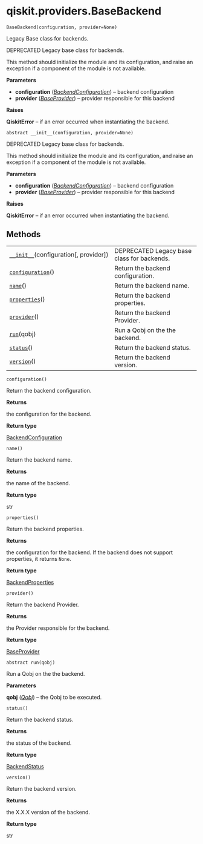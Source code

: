 # qiskit.providers.BaseBackend

<span id="undefined" />

`BaseBackend(configuration, provider=None)`

Legacy Base class for backends.

DEPRECATED Legacy base class for backends.

This method should initialize the module and its configuration, and raise an exception if a component of the module is not available.

**Parameters**

*   **configuration** ([*BackendConfiguration*](qiskit.providers.models.BackendConfiguration#qiskit.providers.models.BackendConfiguration "qiskit.providers.models.BackendConfiguration")) – backend configuration
*   **provider** ([*BaseProvider*](qiskit.providers.BaseProvider#qiskit.providers.BaseProvider "qiskit.providers.BaseProvider")) – provider responsible for this backend

**Raises**

**QiskitError** – if an error occurred when instantiating the backend.

<span id="undefined" />

`abstract __init__(configuration, provider=None)`

DEPRECATED Legacy base class for backends.

This method should initialize the module and its configuration, and raise an exception if a component of the module is not available.

**Parameters**

*   **configuration** ([*BackendConfiguration*](qiskit.providers.models.BackendConfiguration#qiskit.providers.models.BackendConfiguration "qiskit.providers.models.BackendConfiguration")) – backend configuration
*   **provider** ([*BaseProvider*](qiskit.providers.BaseProvider#qiskit.providers.BaseProvider "qiskit.providers.BaseProvider")) – provider responsible for this backend

**Raises**

**QiskitError** – if an error occurred when instantiating the backend.

## Methods

|                                                                                                                          |                                            |
| ------------------------------------------------------------------------------------------------------------------------ | ------------------------------------------ |
| [`__init__`](#qiskit.providers.BaseBackend.__init__ "qiskit.providers.BaseBackend.__init__")(configuration\[, provider]) | DEPRECATED Legacy base class for backends. |
| [`configuration`](#qiskit.providers.BaseBackend.configuration "qiskit.providers.BaseBackend.configuration")()            | Return the backend configuration.          |
| [`name`](#qiskit.providers.BaseBackend.name "qiskit.providers.BaseBackend.name")()                                       | Return the backend name.                   |
| [`properties`](#qiskit.providers.BaseBackend.properties "qiskit.providers.BaseBackend.properties")()                     | Return the backend properties.             |
| [`provider`](#qiskit.providers.BaseBackend.provider "qiskit.providers.BaseBackend.provider")()                           | Return the backend Provider.               |
| [`run`](#qiskit.providers.BaseBackend.run "qiskit.providers.BaseBackend.run")(qobj)                                      | Run a Qobj on the the backend.             |
| [`status`](#qiskit.providers.BaseBackend.status "qiskit.providers.BaseBackend.status")()                                 | Return the backend status.                 |
| [`version`](#qiskit.providers.BaseBackend.version "qiskit.providers.BaseBackend.version")()                              | Return the backend version.                |

<span id="undefined" />

`configuration()`

Return the backend configuration.

**Returns**

the configuration for the backend.

**Return type**

[BackendConfiguration](qiskit.providers.models.BackendConfiguration#qiskit.providers.models.BackendConfiguration "qiskit.providers.models.BackendConfiguration")

<span id="undefined" />

`name()`

Return the backend name.

**Returns**

the name of the backend.

**Return type**

str

<span id="undefined" />

`properties()`

Return the backend properties.

**Returns**

the configuration for the backend. If the backend does not support properties, it returns `None`.

**Return type**

[BackendProperties](qiskit.providers.models.BackendProperties#qiskit.providers.models.BackendProperties "qiskit.providers.models.BackendProperties")

<span id="undefined" />

`provider()`

Return the backend Provider.

**Returns**

the Provider responsible for the backend.

**Return type**

[BaseProvider](qiskit.providers.BaseProvider#qiskit.providers.BaseProvider "qiskit.providers.BaseProvider")

<span id="undefined" />

`abstract run(qobj)`

Run a Qobj on the the backend.

**Parameters**

**qobj** ([*Qobj*](qiskit.qobj.Qobj#qiskit.qobj.Qobj "qiskit.qobj.Qobj")) – the Qobj to be executed.

<span id="undefined" />

`status()`

Return the backend status.

**Returns**

the status of the backend.

**Return type**

[BackendStatus](qiskit.providers.models.BackendStatus#qiskit.providers.models.BackendStatus "qiskit.providers.models.BackendStatus")

<span id="undefined" />

`version()`

Return the backend version.

**Returns**

the X.X.X version of the backend.

**Return type**

str
